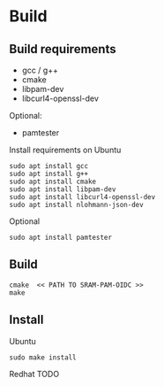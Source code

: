 # Build
## Build requirements

* gcc / g++
* cmake
* libpam-dev
* libcurl4-openssl-dev

Optional:
* pamtester

Install requirements on Ubuntu

```
sudo apt install gcc
sudo apt install g++
sudo apt install cmake
sudo apt install libpam-dev
sudo apt install libcurl4-openssl-dev
sudo apt install nlohmann-json-dev
```

Optional
```
sudo apt install pamtester
```

## Build
```
cmake  << PATH TO SRAM-PAM-OIDC >>
make
```

## Install

Ubuntu
```
sudo make install
```


Redhat
TODO